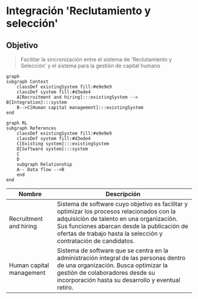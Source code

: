 # Integración 'Reclutamiento y selección'

## Objetivo
> Facilitar la sincronización entre el sistema de 'Reclutamiento y Selección' y el sistema para la gestión de capital humano


```mermaid
graph
subgraph Context
    classDef existingSystem fill:#e9e9e9
    classDef system fill:#d3ede4
    A[Recruitment and hiring]:::existingSystem --> B[Integration]:::system
    B-->C[Human capital management]:::existingSystem
end
```

```mermaid
graph RL
subgraph References
    classDef existingSystem fill:#e9e9e9
    classDef system fill:#d3ede4
    C[Existing system]:::existingSystem
    D[Software system]:::system
    C
    D
    subgraph Relationship
    A-- Data flow -->B
    end
end
```

| Nombre      | Descripción |
| ----------- | ----------- |
| Recruitment and hiring | Sistema de software cuyo objetivo es facilitar y optimizar los procesos relacionados con la adquisición de talento en una organización. Sus funciones abarcan desde la publicación de ofertas de trabajo hasta la selección y contratación de candidatos. |
| Human capital management | Sistema de software que se centra en la administración integral de las personas dentro de una organización. Busca optimizar la gestión de colaboradores desde su incorporación hasta su desarrollo y eventual retiro. |